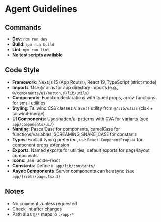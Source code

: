 # Agent Guidelines

## Commands
- **Dev**: `npm run dev`
- **Build**: `npm run build`
- **Lint**: `npm run lint`
- **No test scripts available**

## Code Style
- **Framework**: Next.js 15 (App Router), React 19, TypeScript (strict mode)
- **Imports**: Use `@/` alias for app directory imports (e.g., `@/components/ui/button`, `@/lib/utils`)
- **Components**: Function declarations with typed props, arrow functions for small utilities
- **Styling**: Tailwind CSS classes via `cn()` utility from `@/lib/utils` (clsx + tailwind-merge)
- **UI Components**: Use shadcn/ui patterns with CVA for variants (see `app/components/ui/`)
- **Naming**: PascalCase for components, camelCase for functions/variables, SCREAMING_SNAKE_CASE for constants
- **Types**: Explicit typing preferred, use `React.ComponentProps<>` for component props extension
- **Exports**: Named exports for utilities, default exports for page/layout components
- **Icons**: Use lucide-react
- **Constants**: Define in `app/lib/constants/`
- **Async Components**: Server components can be async (see `app/(root)/page.tsx:3`)

## Notes
- No comments unless requested
- Check lint after changes
- Path alias `@/*` maps to `./app/*`
